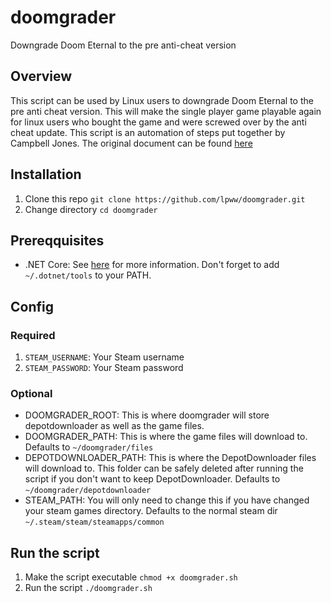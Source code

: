 # doomgrader
Downgrade Doom Eternal to the pre anti-cheat version

## Overview
This script can be used by Linux users to downgrade Doom Eternal to the pre anti
cheat version. This will make the single player game playable again for linux
users who bought the game and were screwed over by the anti cheat update. This script
is an automation of steps put together by Campbell Jones. The original document can be
found
[here](https://docs.google.com/document/d/1iugtqVUuG8TsnZyRzBV-QamdbygdSEGJzOSkDFGpgJU/edit)

## Installation

1. Clone this repo `git clone https://github.com/lpww/doomgrader.git`
2. Change directory `cd doomgrader`

## Prereqquisites

- .NET Core: See [here](https://wiki.archlinux.org/index.php/.NET_Core) for more
  information. Don't forget to add `~/.dotnet/tools` to your PATH.

## Config

### Required

1. `STEAM_USERNAME`: Your Steam username
2. `STEAM_PASSWORD`: Your Steam password

### Optional

- DOOMGRADER_ROOT: This is where doomgrader will store depotdownloader as well
  as the game files.
- DOOMGRADER_PATH: This is where the game files will download to. Defaults to
  `~/doomgrader/files`
- DEPOTDOWNLOADER_PATH: This is where the DepotDownloader files will download
   to. This folder can be safely deleted after running the script if you don't
   want to keep DepotDownloader. Defaults to `~/doomgrader/depotdownloader`
- STEAM_PATH: You will only need to change this if you have changed your steam games directory. Defaults to the normal steam dir `~/.steam/steam/steamapps/common`

## Run the script

1. Make the script executable `chmod +x doomgrader.sh`
2. Run the script `./doomgrader.sh`
